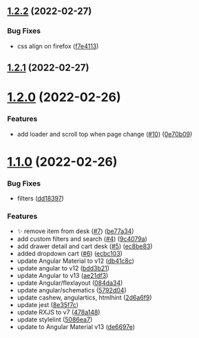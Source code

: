 ## [1.2.2](https://github.com/newaeonweb/pokemon-app/compare/v1.2.1...v1.2.2) (2022-02-27)


### Bug Fixes

* css align on firefox ([f7e4113](https://github.com/newaeonweb/pokemon-app/commit/f7e4113121939db6ac1f884ecd85b01601da069f))



## [1.2.1](https://github.com/newaeonweb/pokemon-app/compare/v1.2.0...v1.2.1) (2022-02-27)



# [1.2.0](https://github.com/newaeonweb/pokemon-app/compare/v1.1.0...v1.2.0) (2022-02-26)


### Features

* add loader and scroll top when page change ([#10](https://github.com/newaeonweb/pokemon-app/issues/10)) ([0e70b09](https://github.com/newaeonweb/pokemon-app/commit/0e70b0992e19a731cbc8226412b9a66d6d58dd8f))



# [1.1.0](https://github.com/newaeonweb/pokemon-app/compare/bdd3b21532645ef19c8eaaa02c9c5e27e7fa041e...v1.1.0) (2022-02-26)


### Bug Fixes

* filters ([dd18397](https://github.com/newaeonweb/pokemon-app/commit/dd18397dfb9296fe06329cf7a0e9c6e070a67a91))


### Features

* :sparkles: remove item from desk ([#7](https://github.com/newaeonweb/pokemon-app/issues/7)) ([be77a34](https://github.com/newaeonweb/pokemon-app/commit/be77a343d21753efc10028a27060ae6166ded78b))
* add custom filters and search ([#4](https://github.com/newaeonweb/pokemon-app/issues/4)) ([9c4079a](https://github.com/newaeonweb/pokemon-app/commit/9c4079aaadd846676c9646871cb21f134da562b8))
* add drawer detail and cart desk ([#5](https://github.com/newaeonweb/pokemon-app/issues/5)) ([ec8be83](https://github.com/newaeonweb/pokemon-app/commit/ec8be83052ca909cdae12d121ae579102c669d14))
* added dropdown cart ([#6](https://github.com/newaeonweb/pokemon-app/issues/6)) ([ecbc103](https://github.com/newaeonweb/pokemon-app/commit/ecbc103d92be488d4628ed572db13d5dbb25623a))
* update Angular Material to v12 ([db41c8c](https://github.com/newaeonweb/pokemon-app/commit/db41c8c3df046cb2e71879a5eacae982164e4e47))
* update angular to v12 ([bdd3b21](https://github.com/newaeonweb/pokemon-app/commit/bdd3b21532645ef19c8eaaa02c9c5e27e7fa041e))
* update Angular to v13 ([ae21df3](https://github.com/newaeonweb/pokemon-app/commit/ae21df3f5b814573cd0b43e3e52ce3142ed252af))
* update Angular/flexlayout ([084da34](https://github.com/newaeonweb/pokemon-app/commit/084da34c2a2403fc755ffdc767a97ffd338eb853))
* update angular/schematics ([5792d04](https://github.com/newaeonweb/pokemon-app/commit/5792d04cddeea6b29087f6d6c1dd097a18ea1b92))
* update cashew, angulartics, htmlhint ([2d6a6f9](https://github.com/newaeonweb/pokemon-app/commit/2d6a6f9be110aa62c2347d07c777c5d24cd195b0))
* update jest ([8e35f7c](https://github.com/newaeonweb/pokemon-app/commit/8e35f7cc718ddbb3f03489ca76e7db7ff2037a1c))
* update RXJS to v7 ([478a148](https://github.com/newaeonweb/pokemon-app/commit/478a148d009738b98aa0b6a78c121c7a7e7c706f))
* update stylelint ([5086ea7](https://github.com/newaeonweb/pokemon-app/commit/5086ea745b9dc437ee482d791692ad70034fc696))
* update to Angular Material v13 ([de6697e](https://github.com/newaeonweb/pokemon-app/commit/de6697e380da7db318fdb91477679d78b5e9029b))




